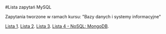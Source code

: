 #Lista zapytań MySQL

Zapytania tworzone w ramach kursu: "Bazy danych i systemy informacyjne"

[Lista 1](https://cs.pwr.edu.pl/syga/courses/db/Lab1.pdf).
[Lista 2](https://cs.pwr.edu.pl/syga/courses/db/Lab2.pdf).
[Lista 3](https://cs.pwr.edu.pl/syga/courses/db/Lab3.pdf).
[Lista 4 - NoSQL: MongoDB](https://cs.pwr.edu.pl/syga/courses/db/Lab4.pdf).
